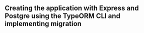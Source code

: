 <h2> Creating the application with Express and Postgre using the TypeORM CLI and implementing migration
